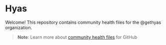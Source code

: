 # Hyas

Welcome! This repository contains community health files for the @gethyas organization.

> **Note**: Learn more about [community health files](https://docs.github.com/en/communities/setting-up-your-project-for-healthy-contributions/creating-a-default-community-health-file) for GitHub
